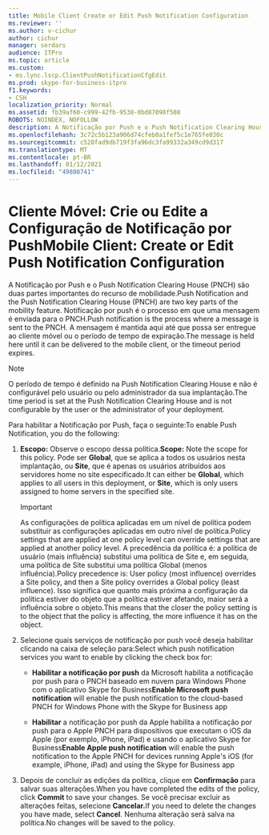 ```yaml
---
title: Mobile Client Create or Edit Push Notification Configuration
ms.reviewer: ''
ms.author: v-cichur
author: cichur
manager: serdars
audience: ITPro
ms.topic: article
ms.custom:
- ms.lync.lscp.ClientPushNotificationCfgEdit
ms.prod: skype-for-business-itpro
f1.keywords:
- CSH
localization_priority: Normal
ms.assetid: fb39af60-c999-42fb-9538-0bd87098f508
ROBOTS: NOINDEX, NOFOLLOW
description: A Notificação por Push e o Push Notification Clearing House (PNCH) são duas partes importantes do recurso de mobilidade. Notificação por push é o processo em que uma mensagem é enviada para o PNCH. A mensagem é mantida aqui até que possa ser entregue ao cliente móvel ou o período de tempo de expiração.
ms.openlocfilehash: 3c72c5b123a906d74cfeb0a1fef5c1e765fe030c
ms.sourcegitcommit: c528fad9db719f3fa96dc3fa99332a349cd9d317
ms.translationtype: MT
ms.contentlocale: pt-BR
ms.lasthandoff: 01/12/2021
ms.locfileid: "49808741"
---
```

# <a name="mobile-client-create-or-edit-push-notification-configuration"></a><span data-ttu-id="e7454-105">Cliente Móvel: Crie ou Edite a Configuração de Notificação por Push</span><span class="sxs-lookup"><span data-stu-id="e7454-105">Mobile Client: Create or Edit Push Notification Configuration</span></span>
 
<span data-ttu-id="e7454-106">A Notificação por Push e o Push Notification Clearing House (PNCH) são duas partes importantes do recurso de mobilidade.</span><span class="sxs-lookup"><span data-stu-id="e7454-106">Push Notification and the Push Notification Clearing House (PNCH) are two key parts of the mobility feature.</span></span> <span data-ttu-id="e7454-107">Notificação por push é o processo em que uma mensagem é enviada para o PNCH.</span><span class="sxs-lookup"><span data-stu-id="e7454-107">Push notification is the process where a message is sent to the PNCH.</span></span> <span data-ttu-id="e7454-108">A mensagem é mantida aqui até que possa ser entregue ao cliente móvel ou o período de tempo de expiração.</span><span class="sxs-lookup"><span data-stu-id="e7454-108">The message is held here until it can be delivered to the mobile client, or the timeout period expires.</span></span> 
  
> [!NOTE]
> <span data-ttu-id="e7454-109">O período de tempo é definido na Push Notification Clearing House e não é configurável pelo usuário ou pelo administrador da sua implantação.</span><span class="sxs-lookup"><span data-stu-id="e7454-109">The time period is set at the Push Notification Clearing House and is not configurable by the user or the administrator of your deployment.</span></span> 
  
<span data-ttu-id="e7454-110">Para habilitar a Notificação por Push, faça o seguinte:</span><span class="sxs-lookup"><span data-stu-id="e7454-110">To enable Push Notification, you do the following:</span></span>
  
1. <span data-ttu-id="e7454-111">**Escopo:** Observe o escopo dessa política.</span><span class="sxs-lookup"><span data-stu-id="e7454-111">**Scope:** Note the scope for this policy.</span></span> <span data-ttu-id="e7454-112">Pode ser **Global**, que se aplica a todos os usuários nesta implantação, ou **Site**, que é apenas os usuários atribuídos aos servidores home no site especificado.</span><span class="sxs-lookup"><span data-stu-id="e7454-112">It can either be **Global**, which applies to all users in this deployment, or **Site**, which is only users assigned to home servers in the specified site.</span></span>
    
    > [!IMPORTANT]
    > <span data-ttu-id="e7454-113">As configurações de política aplicadas em um nível de política podem substituir as configurações aplicadas em outro nível de política.</span><span class="sxs-lookup"><span data-stu-id="e7454-113">Policy settings that are applied at one policy level can override settings that are applied at another policy level.</span></span> <span data-ttu-id="e7454-114">A precedência da política é: a política de usuário (mais influência) substitui uma política de Site e, em seguida, uma política de Site substitui uma política Global (menos influência).</span><span class="sxs-lookup"><span data-stu-id="e7454-114">Policy precedence is: User policy (most influence) overrides a Site policy, and then a Site policy overrides a Global policy (least influence).</span></span> <span data-ttu-id="e7454-115">Isso significa que quanto mais próxima a configuração da política estiver do objeto que a política estiver afetando, maior será a influência sobre o objeto.</span><span class="sxs-lookup"><span data-stu-id="e7454-115">This means that the closer the policy setting is to the object that the policy is affecting, the more influence it has on the object.</span></span> 
  
2. <span data-ttu-id="e7454-116">Selecione quais serviços de notificação por push você deseja habilitar clicando na caixa de seleção para:</span><span class="sxs-lookup"><span data-stu-id="e7454-116">Select which push notification services you want to enable by clicking the check box for:</span></span>
    
   - <span data-ttu-id="e7454-117">**Habilitar a notificação por push** da Microsoft habilita a notificação por push para o PNCH baseado em nuvem para Windows Phone com o aplicativo Skype for Business</span><span class="sxs-lookup"><span data-stu-id="e7454-117">**Enable Microsoft push notification** will enable the push notification to the cloud-based PNCH for Windows Phone with the Skype for Business app</span></span>
    
   - <span data-ttu-id="e7454-118">**Habilitar** a notificação por push da Apple habilita a notificação por push para o Apple PNCH para dispositivos que executam o iOS da Apple (por exemplo, iPhone, iPad) e usando o aplicativo Skype for Business</span><span class="sxs-lookup"><span data-stu-id="e7454-118">**Enable Apple push notification** will enable the push notification to the Apple PNCH for devices running Apple's iOS (for example, iPhone, iPad) and using the Skype for Business app</span></span>
    
3. <span data-ttu-id="e7454-119">Depois de concluir as edições da política, clique em **Confirmação** para salvar suas alterações.</span><span class="sxs-lookup"><span data-stu-id="e7454-119">When you have completed the edits of the policy, click **Commit** to save your changes.</span></span> <span data-ttu-id="e7454-120">Se você precisar excluir as alterações feitas, selecione **Cancelar.**</span><span class="sxs-lookup"><span data-stu-id="e7454-120">If you need to delete the changes you have made, select **Cancel**.</span></span> <span data-ttu-id="e7454-121">Nenhuma alteração será salva na política.</span><span class="sxs-lookup"><span data-stu-id="e7454-121">No changes will be saved to the policy.</span></span>
    

